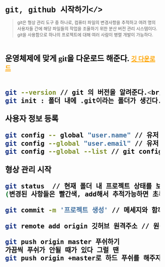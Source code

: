 

<span style="color:#0a0a0a; font-family:Courier; font-size:25px; font-weight:bold"> git, github 시작하기</>
> git은 형상 관리 도구 중 하나로, 컴퓨터 파일의 변경사항을 추적하고 여려 명의 사용자들 간에 해당 파일들의 작업을 조율하기 위한 분산 버전 관리 시스템이다. git을 사용함으로 하나의 프로젝트에 대해 여러 사람이 병렬 개발이 가능하다.

<br/>
<br/>
<span style="color:#0a0a0a; font-family:Noto Sans KR; font-size:25px; font-weight:bold"> 운영체제에 맞게 git을 다운로드 해준다. 
<a href="https://git-scm.com/download/" style="font-size:20px; color:orange">깃 다운로드</a>
<br/>
<br/>

```bash
git --version // git 의 버전을 알려준다.<br/>
git init : 폴더 내에 .git이라는 폴더가 생긴다.(로컬 저장소 생성)
```
<span style="color:#0a0a0a; font-family:Noto Sans KR; font-size:25px; font-weight:bold">  사용자 정보 등록
```bash
git config -- global "user.name" // 유저 정보 입력 
git config --global "user.email" // 유저 이메일 입력 
git config --global --list // git configuration 출력
```

<span style="color:#0a0a0a; font-family:Noto Sans KR; font-size:25px; font-weight:bold"> 형상 관리 시작 
```bash
git status  // 현재 폴더 내 프로젝트 상태를 보여준다.
(변경된 사항들은 빨간색, add해서 추적가능하면 초록색)

git commit -m '프로젝트 생성' // 메세지와 함께 버전생성

git remote add origin 깃허브 원격주소 // 원격 저장소(github)를 사용하기 위해 저장소 등록

git push origin master 푸쉬하기
가끔씩 푸쉬가 안될 때가 있다 그럴 땐 
git push origin +master로 하드 푸쉬를 해주자.
```
